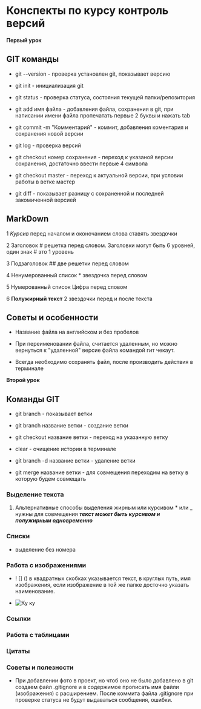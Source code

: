 # Конспекты по курсу контроль версий

**Первый урок**

## GIT команды

* git --version - проверка установлен git, показывает версию

* git init - инициализация git

* git status - проверка статуса, состояния текущей папки/репозитория

* git add имя файла - добавления файла, сохранения в git, при написании имени файла пропечатать первые 2 буквы и нажать tab

* git commit -m "Комментарий" - коммит, добавления коментария и сохранения новой версии

* git log - проверка версий

* git checkout номер сохранения - переход к указаной версии сохранения, достаточно ввести первые 4 символа

* git checkout master - переход к актуальной версии, при условии работы в ветке мастер

* git diff - показывает разницу с сохраненной и последней закомиченной версией


## MarkDown

1 *Курсив* перед началом и оконочанием слова ставять звездочки

2 Заголовок # решетка перед словом. Заголовки могут быть 6 уровней, один знак # это 1 уровень

3 Подзаголовок ## две решетки перед словом

4 Ненумерованный список * звездочка перед словом

5 Нумерованный список Цифра перед словом

6 **Полужирный текст** 2 звездочки перед и после текста

## Советы и особенности

* Название файла на английском и без пробелов

* При переименовании файла, считается удаленным, но можно вернуться к "удаленной" версие файла командой гит чекаут.

* Всегда необходимо сохранять файл, после производить действия в терминале



**Второй урок**

## Команды GIT

* git branch - показывает ветки

* git branch название ветки - создание ветки

* git checkout название ветки - переход на указанную ветку

* clear - очищение истории в терминале

* git branch -d название ветки - удаление ветки

* git merge название ветки - для совмещения переходим на ветку в которую будем совмещать


### Выделение текста

1. Альтернативные способы выделения жирным или курсивом * или _ нужны для совмещения **_текст может быть курсивом и полужирным одновременно_**


### Списки

* выделение без номера

### Работа с изображениями

* ! [] () в квадратных скобках указывается текст, в круглых путь, имя изображения, если изображение в той же папке досточно указать наименование.

* ![Ку ку](gb.jpg)

### Ссылки

### Работа с таблицами

### Цитаты

### Советы и полезности

* При добавлении фото в проект, но чтоб оно не было добавлено в git создаем файл .gitignore и в содержимое прописать имя файли (изображения) с расширением. После коммита файла .gitignore при проверке статуса не будут выдаваться сообщения, ошибки.